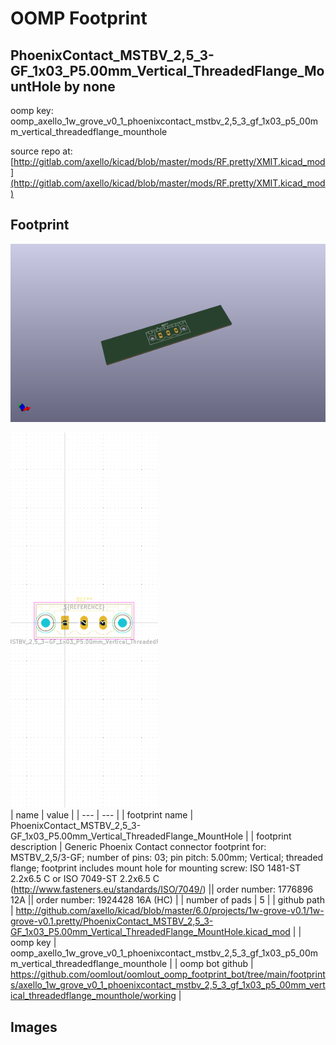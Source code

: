 # OOMP Footprint  
## PhoenixContact_MSTBV_2,5_3-GF_1x03_P5.00mm_Vertical_ThreadedFlange_MountHole  by none  
  
oomp key: oomp_axello_1w_grove_v0_1_phoenixcontact_mstbv_2,5_3_gf_1x03_p5_00mm_vertical_threadedflange_mounthole  
  
source repo at: [http://gitlab.com/axello/kicad/blob/master/mods/RF.pretty/XMIT.kicad_mod](http://gitlab.com/axello/kicad/blob/master/mods/RF.pretty/XMIT.kicad_mod)  
## Footprint  
  
[![working_kicad_pcb_3d.png](working_kicad_pcb_3d_600.png)](working_kicad_pcb_3d.png)  
  
[![working.png](working_600.png)](working.png)  
| name | value | 
| --- | --- | 
| footprint name | PhoenixContact_MSTBV_2,5_3-GF_1x03_P5.00mm_Vertical_ThreadedFlange_MountHole | 
| footprint description | Generic Phoenix Contact connector footprint for: MSTBV_2,5/3-GF; number of pins: 03; pin pitch: 5.00mm; Vertical; threaded flange; footprint includes mount hole for mounting screw: ISO 1481-ST 2.2x6.5 C or ISO 7049-ST 2.2x6.5 C (http://www.fasteners.eu/standards/ISO/7049/) || order number: 1776896 12A || order number: 1924428 16A (HC) | 
| number of pads | 5 | 
| github path | http://github.com/axello/kicad/blob/master/6.0/projects/1w-grove-v0.1/1w-grove-v0.1.pretty/PhoenixContact_MSTBV_2,5_3-GF_1x03_P5.00mm_Vertical_ThreadedFlange_MountHole.kicad_mod | 
| oomp key | oomp_axello_1w_grove_v0_1_phoenixcontact_mstbv_2,5_3_gf_1x03_p5_00mm_vertical_threadedflange_mounthole | 
| oomp bot github | https://github.com/oomlout/oomlout_oomp_footprint_bot/tree/main/footprints/axello_1w_grove_v0_1_phoenixcontact_mstbv_2,5_3_gf_1x03_p5_00mm_vertical_threadedflange_mounthole/working | 
## Images  
